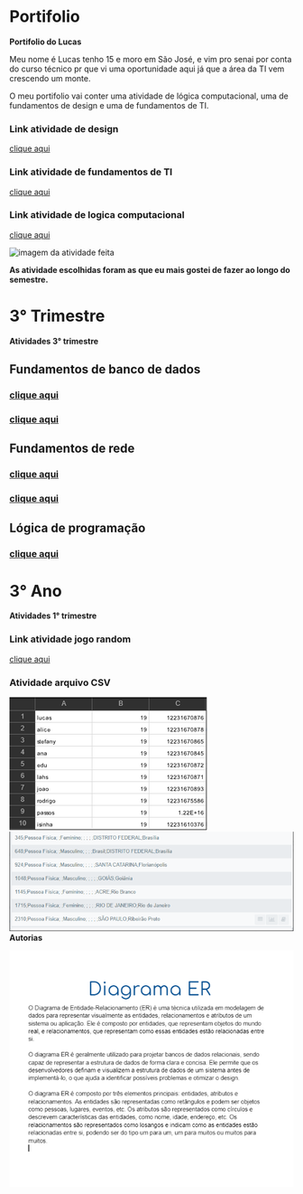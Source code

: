 # Portifolio
**Portifolio do Lucas**

Meu nome é Lucas tenho 15 e moro em São José, e vim pro senai por conta do curso técnico pr que vi uma oportunidade aqui já que a área da TI vem crescendo um monte.

O meu portifolio vai conter uma atividade de lógica computacional, uma de fundamentos de design e uma de fundamentos de TI.

### Link atividade de design
[clique aqui](https://www.figma.com/proto/rFQ2fpGDwrVB4EMe27JNtu/Suits-site?node-id=45%3A17&scaling=scale-down&page-id=0%3A1)

### Link atividade de fundamentos de TI
[clique aqui](https://docs.google.com/document/d/1XKjI4kazGFvBmb_Ay5JXZhWNFDpASLJ2IY2auSzifLM/edit?usp=sharing)

### Link atividade de logica computacional
[clique aqui](https://drive.google.com/file/d/1rfogrtIsbzYGZKSQnjQw5Od2SinGGOGP/view)

![imagem da atividade feita](https://user-images.githubusercontent.com/102532112/166080994-b419d753-f687-4e3b-9607-dc2d1ee5cc4e.png)






 **As atividade escolhidas foram as que eu mais gostei de fazer ao longo do semestre.**

# **3° Trimestre**
**Atividades 3° trimestre**

## **Fundamentos de banco de dados**
### [clique aqui](https://github.com/Lucas250506/Portifolio/blob/main/Banco_de_dados/Documento%20sem%20t%C3%ADtulo.pdf)
### [clique aqui](https://github.com/Lucas250506/Portifolio/blob/main/Banco_de_dados/atividade.png)

## **Fundamentos de rede**
### [clique aqui](https://github.com/Lucas250506/Portifolio/blob/main/Fundamentos_de_rede/Gr%C3%A1fico%20de%20Superf%C3%ADcie%20.pdf)
### [clique aqui](https://github.com/Lucas250506/Portifolio/blob/main/Fundamentos_de_rede/atividade%201.png)

## **Lógica de programação**
### [clique aqui](https://github.com/Lucas250506/Portifolio/blob/main/Logica_de_programacao/Objetos.zip)

# **3° Ano**
**Atividades 1° trimestre**
### Link atividade jogo random
[clique aqui](https://docs.google.com/document/d/1frX0J50pIHQFrS_Wam7rVFcW7CZa4VgvTWk1sUr-fug/edit)
### Atividade arquivo CSV
![imagem da atividade feita](https://github.com/Lucas250506/Portifolio/blob/aeca88dfea58acfdaef9241ef95766bccf8f36a6/Banco_de_dados/Captura%20de%20tela%202023-04-27%20090805.png)
![imagem da atividade feita](https://github.com/Lucas250506/Portifolio/blob/f0c34b454fc179d8b7e9cced60978bb337ef8dcd/Banco_de_dados/Captura%20de%20tela%202023-04-27%20090819.png)
**Autorias**

![imagem da autoria](https://github.com/Lucas250506/Portifolio/blob/ec98920c120675d4c42acc0fb95674212e84082e/Banco_de_dados/Captura%20de%20tela%202023-04-28%20192620.png)
